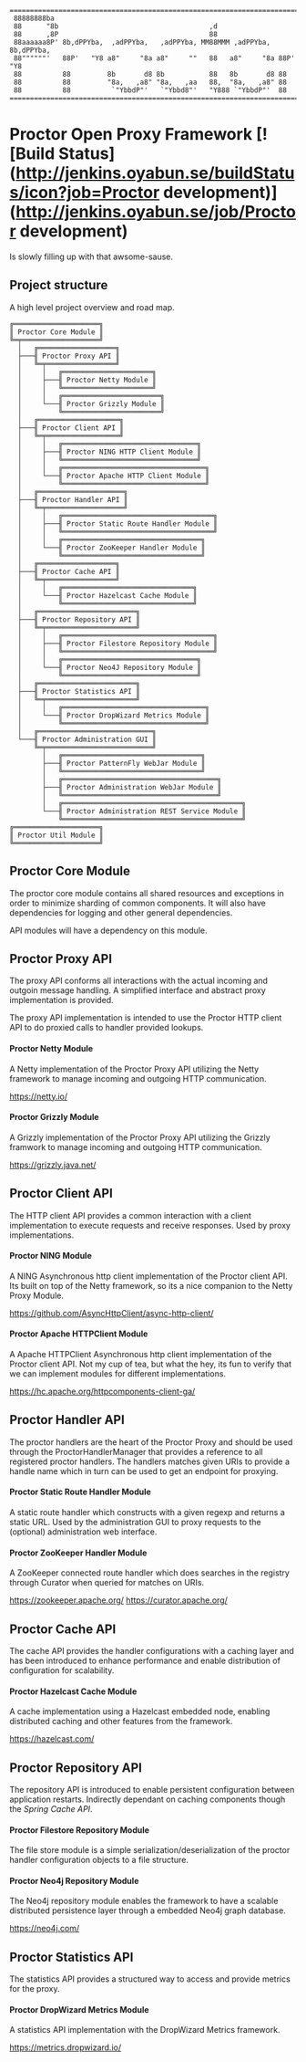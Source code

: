 
    =============================================================================
     88888888ba
     88      "8b                                     ,d
     88      ,8P                                     88
     88aaaaaa8P' 8b,dPPYba,  ,adPPYba,   ,adPPYba, MM88MMM ,adPPYba,  8b,dPPYba,
     88""""""'   88P'   "Y8 a8"     "8a a8"     ""   88   a8"     "8a 88P'   "Y8
     88          88         8b       d8 8b           88   8b       d8 88
     88          88         "8a,   ,a8" "8a,   ,aa   88,  "8a,   ,a8" 88
     88          88          `"YbbdP"'   `"Ybbd8"'   "Y888 `"YbbdP"'  88
    =============================================================================
# Proctor Open Proxy Framework [![Build Status](http://jenkins.oyabun.se/buildStatus/icon?job=Proctor development)](http://jenkins.oyabun.se/job/Proctor development)
Is slowly filling  up with that awsome-sause.


## Project structure
A high level project overview and road map.

    ╔═════════════════════╗ 
    ║ Proctor Core Module ║
    ╚═╤═══════════════════╝ 
      │   ╔═══════════════════╗
      ├───╢ Proctor Proxy API ║
      │   ╚═╤═════════════════╝
      │     │   ╔══════════════════════╗
      │     ├───╢ Proctor Netty Module ║
      │     │   ╚══════════════════════╝
      │     │   ╔════════════════════════╗
      │     └───╢ Proctor Grizzly Module ║
      │         ╚════════════════════════╝
      │   ╔════════════════════╗
      ├───╢ Proctor Client API ║
      │   ╚═╤══════════════════╝
      │     │   ╔═════════════════════════════════╗
      │     ├───╢ Proctor NING HTTP Client Module ║
      │     │   ╚═════════════════════════════════╝
      │     │   ╔═══════════════════════════════════╗
      │     └───╢ Proctor Apache HTTP Client Module ║
      │         ╚═══════════════════════════════════╝
      │   ╔═════════════════════╗
      ├───╢ Proctor Handler API ║
      │   ╚═╤═══════════════════╝
      │     │   ╔═════════════════════════════════════╗
      │     ├───╢ Proctor Static Route Handler Module ║
      │     │   ╚═════════════════════════════════════╝
      │     │   ╔══════════════════════════════════╗
      │     └───╢ Proctor ZooKeeper Handler Module ║
      │         ╚══════════════════════════════════╝
      │   ╔═══════════════════╗
      ├───╢ Proctor Cache API ║
      │   ╚═╤═════════════════╝
      │     │   ╔════════════════════════════════╗
      │     └───╢ Proctor Hazelcast Cache Module ║
      │         ╚════════════════════════════════╝
      │   ╔════════════════════════╗
      ├───╢ Proctor Repository API ║
      │   ╚═╤══════════════════════╝
      │     │   ╔═════════════════════════════════════╗
      │     ├───╢ Proctor Filestore Repository Module ║
      │     │   ╚═════════════════════════════════════╝
      │     │   ╔═════════════════════════════════╗
      │     └───╢ Proctor Neo4J Repository Module ║
      │         ╚═════════════════════════════════╝
      │   ╔════════════════════════╗
      ├───╢ Proctor Statistics API ║
      │   ╚═╤══════════════════════╝
      │     │   ╔═══════════════════════════════════╗
      │     └───╢ Proctor DropWizard Metrics Module ║
      │         ╚═══════════════════════════════════╝
      │   ╔════════════════════════════╗
      └───╢ Proctor Administration GUI ║
          ╚═╤══════════════════════════╝
            │   ╔══════════════════════════════════╗
            ├───╢ Proctor PatternFly WebJar Module ║
            │   ╚══════════════════════════════════╝
            │   ╔══════════════════════════════════════╗
            ├───╢ Proctor Administration WebJar Module ║
            │   ╚══════════════════════════════════════╝
            │   ╔════════════════════════════════════════════╗
            └───╢ Proctor Administration REST Service Module ║
                ╚════════════════════════════════════════════╝
    ╔═════════════════════╗
    ║ Proctor Util Module ║
    ╚═════════════════════╝

## Proctor Core Module
The proctor core module contains all shared resources and exceptions 
in order to minimize sharding of common components. It will also
have dependencies for logging and other general dependencies.

API modules will have a dependency on this module.
 
## Proctor Proxy API 
The proxy API conforms all interactions with the actual incoming and
outgoin message handling. A simplified interface and abstract proxy
implementation is provided.

The proxy API implementation is intended to use the Proctor HTTP client
API to do proxied calls to handler provided lookups.

#### Proctor Netty Module
A Netty implementation of the Proctor Proxy API utilizing the Netty
framework to manage incoming and outgoing HTTP communication.
 
https://netty.io/
 
#### Proctor Grizzly Module
A Grizzly implementation of the Proctor Proxy API utilizing the Grizzly
framwork to manage incoming and outgoing HTTP communication.

https://grizzly.java.net/
      
## Proctor Client API
The HTTP client API provides a common interaction with a client
implementation to execute requests and receive responses. Used by
proxy implementations.

#### Proctor NING Module
A NING Asynchronous http client implementation of the Proctor 
client API. Its built on top of the Netty framework, so its a nice 
companion to the Netty Proxy Module. 

https://github.com/AsyncHttpClient/async-http-client/ 
 
#### Proctor Apache HTTPClient Module
A Apache HTTPClient Asynchronous http client implementation of the 
Proctor client API. Not my cup of tea, but what the hey, its fun to 
verify that we can implement modules for different implementations.

https://hc.apache.org/httpcomponents-client-ga/

## Proctor Handler API
The proctor handlers are the heart of the Proctor Proxy and should be
used through the ProctorHandlerManager that provides a reference to all
registered proctor handlers. The handlers matches given URIs to provide
a handle name which in turn can be used to get an endpoint for proxying.

#### Proctor Static Route Handler Module
A static route handler which constructs with a given regexp and returns
a static URL. Used by the administration GUI to proxy requests to the
(optional) administration web interface.

#### Proctor ZooKeeper Handler Module
A ZooKeeper connected route handler which does searches in the registry
through Curator when queried for matches on URIs.

https://zookeeper.apache.org/
https://curator.apache.org/

## Proctor Cache API
The cache API provides the handler configurations with a caching layer and 
has been introduced to enhance performance and enable distribution of configuration
for scalability.

#### Proctor Hazelcast Cache Module
A cache implementation using a Hazelcast embedded node, enabling distributed caching 
and other features from the framework.

https://hazelcast.com/

## Proctor Repository API
The repository API is introduced to enable persistent configuration between 
application restarts. Indirectly dependant on caching components though the
_Spring Cache API_.

#### Proctor Filestore Repository Module
The file store module is a simple serialization/deserialization of the proctor 
handler configuration objects to a file structure.

#### Proctor Neo4j Repository Module
The Neo4j repository module enables the framework to have a scalable distributed
persistence layer through a embedded Neo4j graph database. 

https://neo4j.com/

## Proctor Statistics API 
The statistics API provides a structured way to access and provide
metrics for the proxy. 

#### Proctor DropWizard Metrics Module
A statistics API implementation with the DropWizard Metrics framework.

https://metrics.dropwizard.io/

